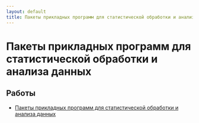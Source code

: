 ```yaml
---
layout: default
title: Пакеты прикладных программ для статистической обработки и анализа данных
---
```


# Пакеты прикладных программ для статистической обработки и анализа данных

## Работы

- [Пакеты прикладных программ для статистической обработки и анализа данных](../works/year-3/Пакеты%20прикладных%20программ%20для%20статистической%20обработки%20и%20анализа%20данных) 